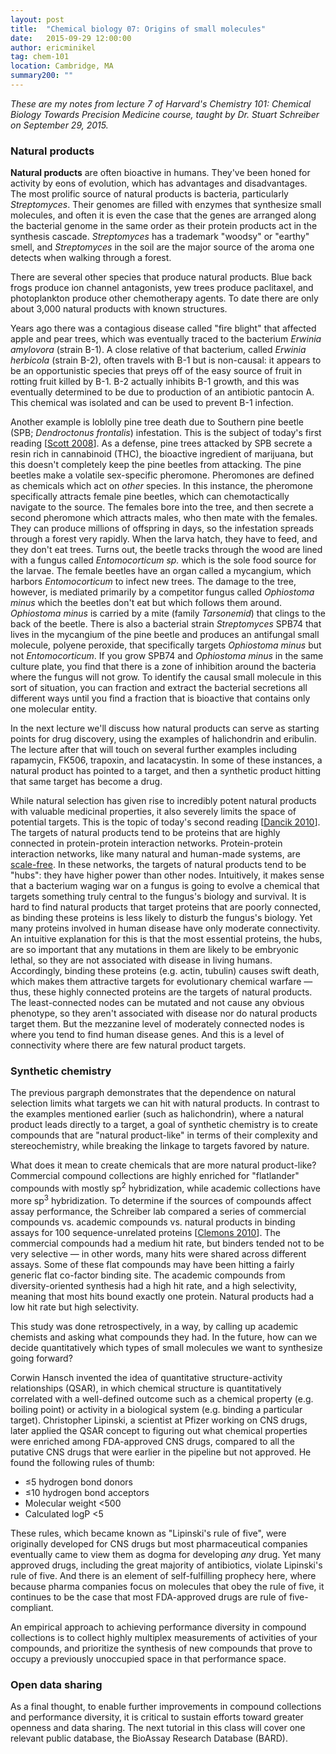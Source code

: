 ```yaml
---
layout: post
title:  "Chemical biology 07: Origins of small molecules"
date:   2015-09-29 12:00:00
author: ericminikel
tag: chem-101
location: Cambridge, MA
summary200: ""
---
```


*These are my notes from lecture 7 of Harvard's Chemistry 101: Chemical Biology Towards Precision Medicine course, taught by Dr. Stuart Schreiber on September 29, 2015.*

### Natural products

**Natural products** are often bioactive in humans. They've been honed for activity by eons of evolution, which has advantages and disadvantages. The most prolific source of natural products is bacteria, particularly *Streptomyces*. Their genomes are filled with enzymes that synthesize small molecules, and often it is even the case that the genes are arranged along the bacterial genome in the same order as their protein products act in the synthesis cascade. *Streptomyces* has a trademark "woodsy" or "earthy" smell, and *Streptomyces* in the soil are the major source of the aroma one detects when walking through a forest.

There are several other species that produce natural products. Blue back frogs produce ion channel antagonists, yew trees produce paclitaxel, and photoplankton produce other chemotherapy agents. To date there are only about 3,000 natural products with known structures.

Years ago there was a contagious disease called "fire blight" that affected apple and pear trees, which was eventually traced to the bacterium *Erwinia amylovora* (strain B-1). A close relative of that bacterium, called *Erwinia herbicola* (strain B-2), often travels with B-1 but is non-causal: it appears to be an opportunistic species that preys off of the easy source of fruit in rotting fruit killed by B-1. B-2 actually inhibits B-1 growth, and this was eventually determined to be due to production of an antibiotic pantocin A. This chemical was isolated and can be used to prevent B-1 infection.

Another example is loblolly pine tree death due to Southern pine beetle (SPB; *Dendroctonus frontalis*) infestation. This is the subject of today's first reading [[Scott 2008]]. As a defense, pine trees attacked by SPB secrete a resin rich in cannabinoid (THC), the bioactive ingredient of marijuana, but this doesn't completely keep the pine beetles from attacking. The pine beetles make a volatile sex-specific pheromone. Pheromones are defined as chemicals which act on *other* species. In this instance, the pheromone specifically attracts female pine beetles, which can chemotactically navigate to the source. The females bore into the tree, and then secrete a second pheromone which attracts males, who then mate with the females. They can produce millions of offspring in days, so the infestation spreads through a forest very rapidly. When the larva hatch, they have to feed, and they don't eat trees. Turns out, the beetle tracks through the wood are lined with a fungus called *Entomocorticum sp.* which is the sole food source for the larvae. The female beetles have an organ called a mycangium, which harbors *Entomocorticum* to infect new trees. The damage to the tree, however, is mediated primarily by a competitor fungus called *Ophiostoma minus* which the beetles don't eat but which follows them around. *Ophiostoma minus* is carried by a mite (family *Tarsonemid*) that clings to the back of the beetle. There is also a bacterial strain *Streptomyces* SPB74 that lives in the mycangium of the pine beetle and produces an antifungal small molecule, polyene peroxide, that specifically targets *Ophiostoma minus* but not *Entomocorticum*. If you grow SPB74 and *Ophiostoma minus* in the same culture plate, you find that there is a zone of inhibition around the bacteria where the fungus will not grow. To identify the causal small molecule in this sort of situation, you can fraction and extract the bacterial secretions all different ways until you find a fraction that is bioactive that contains only one molecular entity.

In the next lecture we'll discuss how natural products can serve as starting points for drug discovery, using the examples of halichondrin and eribulin. The lecture after that will touch on several further examples including rapamycin, FK506, trapoxin, and lacatacystin. In some of these instances, a natural product has pointed to a target, and then a synthetic product hitting that same target has become a drug.

While natural selection has given rise to incredibly potent natural products with valuable medicinal properties, it also severely limits the space of potential targets. This is the topic of today's second reading [[Dancik 2010]]. The targets of natural products tend to be proteins that are highly connected in protein-protein interaction networks. Protein-protein interaction networks, like many natural and human-made systems, are [scale-free](https://en.wikipedia.org/wiki/Scale-free_network). In these networks, the targets of natural products tend to be "hubs": they have higher power than other nodes. Intuitively, it makes sense that a bacterium waging war on a fungus is going to evolve a chemical that targets something truly central to the fungus's biology and survival. It is hard to find natural products that target proteins that are poorly connected, as binding these proteins is less likely to disturb the fungus's biology. Yet many proteins involved in human disease have only moderate connectivity. An intuitive explanation for this is that the most essential proteins, the hubs, are so important that any mutations in them are likely to be embryonic lethal, so they are not associated with disease in living humans. Accordingly, binding these proteins (e.g. actin, tubulin) causes swift death, which makes them attractive targets for evolutionary chemical warfare &mdash; thus, these highly connected proteins are the targets of natural products. The least-connected nodes can be mutated and not cause any obvious phenotype, so they aren't associated with disease nor do natural products target them. But the mezzanine level of moderately connected nodes is where you tend to find human disease genes. And this is a level of connectivity where there are few natural product targets.

### Synthetic chemistry

The previous pargraph demonstrates that the dependence on natural selection limits what targets we can hit with natural products. In contrast to the examples mentioned earlier (such as halichondrin), where a natural product leads directly to a target, a goal of synthetic chemistry is to create compounds that are "natural product-like" in terms of their complexity and stereochemistry, while breaking the linkage to targets favored by nature.

What does it mean to create chemicals that are more natural product-like? Commercial compound collections are highly enriched for "flatlander" compounds with mostly sp<sup>2</sup> hybridization, while academic collections have more sp<sup>3</sup> hybridization. To determine if the sources of compounds affect assay performance, the Schreiber lab compared a series of commercial compounds vs. academic compounds vs. natural products in binding assays for 100 sequence-unrelated proteins [[Clemons 2010]]. The commercial compounds had a medium hit rate, but binders tended not to be very selective &mdash; in other words, many hits were shared across different assays. Some of these flat compounds may have been hitting a fairly generic flat co-factor binding site. The academic compounds from diversity-oriented synthesis had a high hit rate, and a high selectivity, meaning that most hits bound exactly one protein. Natural products had a low hit rate but high selectivity.

This study was done retrospectively, in a way, by calling up academic chemists and asking what compounds they had. In the future, how can we decide quantitatively which types of small molecules we want to synthesize going forward?

Corwin Hansch invented the idea of quantitative structure-activity relationships (QSAR), in which chemical structure is quantitatively correlated with a well-defined outcome such as a chemical property (e.g. boiling point) or activity in a biological system (e.g. binding a particular target). Christopher Lipinski, a scientist at Pfizer working on CNS drugs, later applied the QSAR concept to figuring out what chemical properties were enriched among FDA-approved CNS drugs, compared to all the putative CNS drugs that were earlier in the pipeline but not approved. He found the following rules of thumb:

+ &le;5 hydrogen bond donors
+ &le;10 hydrogen bond acceptors
+ Molecular weight <500
+ Calculated logP <5

These rules, which became known as "Lipinski's rule of five", were originally developed for CNS drugs but most pharmaceutical companies eventually came to view them as dogma for developing *any* drug. Yet many approved drugs, including the great majority of antibiotics, violate Lipinski's rule of five. And there is an element of self-fulfilling prophecy here, where because pharma companies focus on molecules that obey the rule of five, it continues to be the case that most FDA-approved drugs are rule of five-compliant.

An empirical approach to achieving performance diversity in compound collections is to collect highly multiplex measurements of activities of your compounds, and prioritize the synthesis of new compounds that prove to occupy a previously unoccupied space in that performance space.

### Open data sharing

As a final thought, to enable further improvements in compound collections and performance diversity, it is critical to sustain efforts toward greater openness and data sharing. The next tutorial in this class will cover one relevant public database, the BioAssay Research Database (BARD).

[Scott 2008]: http://www.ncbi.nlm.nih.gov/pubmed/18832638/ "Scott JJ, Oh DC, Yuceer MC, Klepzig KD, Clardy J, Currie CR. Bacterial protection of beetle-fungus mutualism. Science. 2008 Oct 3;322(5898):63. doi: 10.1126/science.1160423. PubMed PMID: 18832638; PubMed Central PMCID: PMC2761720."

[Dancik 2010]: http://www.ncbi.nlm.nih.gov/pubmed/20565092 "Dancík V, Seiler KP, Young DW, Schreiber SL, Clemons PA. Distinct biological network properties between the targets of natural products and disease genes. J Am Chem Soc. 2010 Jul 14;132(27):9259-61. doi: 10.1021/ja102798t. PubMed PMID: 20565092; PubMed Central PMCID: PMC2898216."

[Clemons 2010]: http://www.ncbi.nlm.nih.gov/pubmed/20956335 "Clemons PA, Bodycombe NE, Carrinski HA, Wilson JA, Shamji AF, Wagner BK, Koehler AN, Schreiber SL. Small molecules of different origins have distinct distributions of structural complexity that correlate with protein-binding profiles. Proc Natl Acad Sci U S A. 2010 Nov 2;107(44):18787-92. doi: 10.1073/pnas.1012741107. Epub 2010 Oct 18. PubMed PMID: 20956335; PubMed Central  PMCID: PMC2973913."



